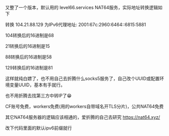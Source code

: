 又整了一个版本，默认用的 level66.services NAT64服务，实际地址转换逻辑如下

转换 104.21.88.129 为IPv6代理地址: 2001:67c:2960:6464::6815:5881

104转换后的16进制是68

21转换后的16进制是15

88转换后的16进制是58

129转换后的16进制是81

这样就纯白嫖了，也不用自己去折腾什么socks5服务了，自己改个UUID或配置环境变量UUID，基本有手就行。

也不用折腾去找第三方中转IP了😁

CF账号免费，workers免费(用的workers自带域名开TLS分片)，公共NAT64免费

其它NAT64服务器的逻辑应该相通的，爱折腾的自己去研究 https://nat64.xyz/

改下代码里面的默认ipv6前缀就行

